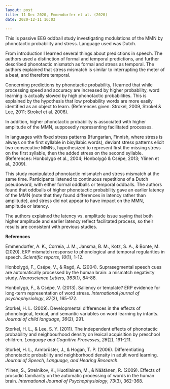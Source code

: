 ```yaml
---
layout: post
title: 11 Dec 2020, Emmendorfer et al. (2020)
date: 2020-12-11 16:03

---
```

<!-- wp:paragraph -->
<p>This is passive EEG oddball study investigating modulations of the MMN by phonotactic probability and stress. Language used was Dutch.</p>
<!-- /wp:paragraph -->

<!-- wp:paragraph {"align":"left"} -->
<p class="has-text-align-left">From introduction I learned several things about predictions in speech. The authors used a distinction of formal and temporal predictions, and further described phonotactic mismatch as formal and stress as temporal. The authors explained that stress mismatch is similar to interrupting the meter of a beat, and therefore temporal.</p>
<!-- /wp:paragraph -->

<!-- wp:paragraph -->
<p>Concerning predictions by phonotactic probability, I learned that while processing speed and accuracy are increased by higher probability, word learning is actually slowed by high phonotactic probabilities. This is explained by the hypothesis that low probability words are more easily identified as an object to learn. (References given: Strokel, 2009, Strokel &amp; Lee, 2011; Strokel et al. 2006). </p>
<!-- /wp:paragraph -->

<!-- wp:paragraph -->
<p>In addition, higher phonotactic probability is associated with higher amplitude of the MMN, supposedly representing facilitated processes.</p>
<!-- /wp:paragraph -->

<!-- wp:paragraph -->
<p>In languages with fixed stress patterns (Hungarian, Finnish, where stress is always on the first syllable in bisyllabic words), deviant stress patterns elicit two consecutive MMNs, hypothesized to represent first the missing stress on the first syllable, then the added stress on the second syllable. (References: Honbolygó et al., 2004; Honbolygó &amp; Csépe, 2013; Ylinen et al., 2009).</p>
<!-- /wp:paragraph -->

<!-- wp:paragraph -->
<p>This study manipulated phonotactic mismatch and stress mismatch at the same time. Participants listened to continuous repetitions of a Dutch pseudoword, with either formal oddballs or temporal oddballs. The authors found that oddballs of higher phonotactic probability gave an earlier latency of the MMN (note that they found differences in latency rather than amplitude), and stress did not appear to have impact on the MMN, amplitude or latency.</p>
<!-- /wp:paragraph -->

<!-- wp:paragraph -->
<p>The authors explained the latency vs. amplitude issue saying that both higher amplitude and earlier latency reflect facilitated process, so their results are consistent with previous studies.</p>
<!-- /wp:paragraph -->

<!-- wp:paragraph -->
<p><strong>References</strong></p>
<!-- /wp:paragraph -->

<!-- wp:paragraph -->
<p>Emmendorfer, A. K., Correia, J. M., Jansma, B. M., Kotz, S. A., &amp; Bonte, M. (2020). ERP mismatch response to phonological and temporal regularities in speech. <em>Scientific reports</em>, <em>10</em>(1), 1-12.</p>
<!-- /wp:paragraph -->

<!-- wp:paragraph -->
<p>Honbolygó, F., Csépe, V., &amp; Ragó, A. (2004). Suprasegmental speech cues are automatically processed by the human brain: a mismatch negativity study. <em>Neuroscience Letters</em>, <em>363</em>(1), 84-88.</p>
<!-- /wp:paragraph -->

<!-- wp:paragraph -->
<p>Honbolygó, F., &amp; Csépe, V. (2013). Saliency or template? ERP evidence for long-term representation of word stress. <em>International journal of psychophysiology</em>, <em>87</em>(2), 165-172.</p>
<!-- /wp:paragraph -->

<!-- wp:paragraph -->
<p>Storkel, H. L. (2009). Developmental differences in the effects of phonological, lexical, and semantic variables on word learning by infants. <em>Journal of child language</em>, <em>36</em>(2), 291.</p>
<!-- /wp:paragraph -->

<!-- wp:paragraph -->
<p>Storkel, H. L., &amp; Lee, S. Y. (2011). The independent effects of phonotactic probability and neighbourhood density on lexical acquisition by preschool children. <em>Language and Cognitive Processes</em>, <em>26</em>(2), 191-211.</p>
<!-- /wp:paragraph -->

<!-- wp:paragraph -->
<p>Storkel, H. L., Armbrüster, J., &amp; Hogan, T. P. (2006). Differentiating phonotactic probability and neighborhood density in adult word learning. <em>Journal of Speech, Language, and Hearing Research</em>.</p>
<!-- /wp:paragraph -->

<!-- wp:paragraph -->
<p>Ylinen, S., Strelnikov, K., Huotilainen, M., &amp; Näätänen, R. (2009). Effects of prosodic familiarity on the automatic processing of words in the human brain. <em>International Journal of Psychophysiology</em>, <em>73</em>(3), 362-368.</p>
<!-- /wp:paragraph -->
